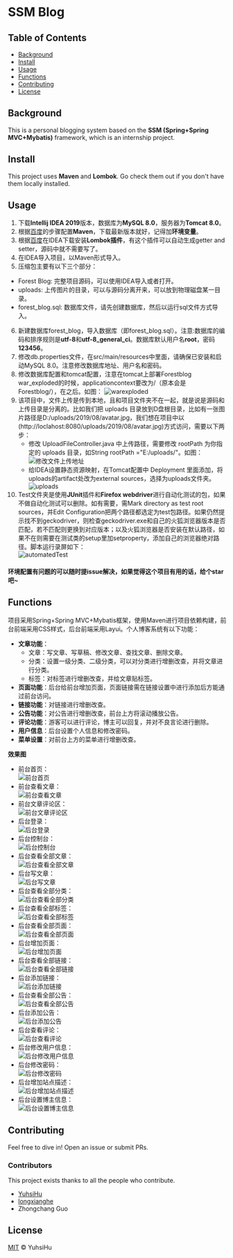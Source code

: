 # SSM Blog

## Table of Contents

  - [Background](#background)
  - [Install](#install)
  - [Usage](#usage)
  - [Functions](#Functions)
  - [Contributing](#contributing)
  - [License](#license)

## Background

This is a personal blogging system based on the **SSM (Spring+Spring MVC+Mybatis)**  framework, which is an internship project.

## Install

This project uses **Maven** and **Lombok**. Go check them out if you don't have them locally installed.

## Usage
1.	下载**Intellij IDEA 2019**版本，数据库为**MySQL 8.0**，服务器为**Tomcat 8.0**。
2.	根据[百度](https://www.cnblogs.com/xihehua/p/9639045.html)的步骤配置**Maven**，下载最新版本就好，记得加**环境变量**。
3.	根据[百度](https://jingyan.baidu.com/article/0a52e3f4e53ca1bf63ed725c.html)在IDEA下载安装**Lombok插件**，有这个插件可以自动生成getter and setter，源码中就不需要写了。
4.	在IDEA导入项目，以Maven形式导入。
5.	压缩包主要有以下三个部分：
 - Forest Blog: 完整项目源码，可以使用IDEA导入或者打开。
 - uploads: 上传图片的目录，可以与源码分离开来，可以放到物理磁盘某一目录。  
 - forest_blog.sql: 数据库文件，请先创建数据库，然后以运行sql文件方式导入。
6.	新建数据库forest_blog，导入数据库（即forest_blog.sql）。注意:数据库的编码和排序规则是**utf-8**和**utf-8_general_ci**。数据库默认用户名**root**，密码**123456**。
7.	修改db.properties文件，在src/main/resources中里面，请确保已安装和启动MySQL 8.0。注意修改数据库地址、用户名和密码。
8.	修改数据库配置和tomcat配置，注意在tomcat上部署Forestblog war_exploded的时候，applicationcontext要改为/（原本会是Forestblog/），在之后。如图：
![warexploded](image/warexploded.png)
1. 该项目中，文件上传是传到本地，且和项目文件夹不在一起，就是说是源码和上传目录是分离的。比如我们把 uploads 目录放到D盘根目录，比如有一张图片路径是D:/uploads/2019/08/avatar.jpg，我们想在项目中以(http://loclahost:8080/uploads/2019/08/avatar.jpg)方式访问，需要以下两步：
    - 修改 UploadFileController.java 中上传路径，需要修改 rootPath 为你指定的 uploads 目录，如String rootPath ="E:/uploads/"。如图：
     ![修改文件上传地址](image/修改文件上传地址.png)
    - 给IDEA设置静态资源映射，在Tomcat配置中 Deployment 里面添加，将uploads的artifact处改为external sources，选择为uploads文件夹。
    ![uploads](image/uploads.png)
2.  Test文件夹是使用**JUnit**插件和**Firefox webdriver**进行自动化测试的包，如果不做自动化测试可以删除。如有需要，需Mark directory as test root sources，并Edit Configuration把两个路径都选定为test包路径。如果仍然提示找不到geckodriver，则检查geckodriver.exe和自己的火狐浏览器版本是否匹配，若不匹配则更换到对应版本；以及火狐浏览器是否安装在默认路径，如果不在则需要在测试类的setup里加setproperty，添加自己的浏览器绝对路径。脚本运行录屏如下：    
![automatedTest](image/automatedTest.gif)

#### 环境配置有问题的可以随时提issue解决，如果觉得这个项目有用的话，给个star吧~ ####


## Functions
项目采用Spring+Spring MVC+Mybatis框架，使用Maven进行项目依赖构建，前台前端采用CSS样式，后台前端采用Layui。个人博客系统有以下功能：
  - **文章功能**：
    - 文章：写文章、写草稿、修改文章、查找文章、删除文章。
    - 分类：设置一级分类、二级分类，可以对分类进行增删改查，并将文章进行分类。
    - 标签：对标签进行增删改查，并给文章贴标签。
  - **页面功能**：后台给前台增加页面，页面链接需在链接设置中进行添加后方能通过前台访问。
  - **链接功能**：对链接进行增删改查。
  - **公告功能**：对公告进行增删改查，前台上方将滚动播放公告。
  - **评论功能**：游客可以进行评论，博主可以回复，并对不良言论进行删除。
  - **用户信息**：后台设置个人信息和修改密码。
  - **菜单设置**：对前台上方的菜单进行增删改查。 
  
  **效果图**  
  * 前台首页：    
  ![前台首页](image/前台首页.jpg)      
  * 前台查看文章：  
  ![前台查看文章](image/前台查看文章.png)  
  * 前台文章评论区：  
  ![前台文章评论区](image/前台文章评论区.png)  
  * 后台登录：    
  ![后台登录](image/后台登录.png)    
  * 后台控制台：    
  ![后台控制台](image/后台控制台.png)    
  * 后台查看全部文章：  
  ![后台查看全部文章](image/后台查看全部文章.png)  
  * 后台写文章：    
  ![后台写文章](image/后台写文章.png)    
  * 后台查看全部分类：  
  ![后台查看全部分类](image/后台查看全部分类.png)  
  * 后台查看全部标签：  
  ![后台查看全部标签](image/后台查看全部标签.png)  
  * 后台查看全部页面：  
  ![后台查看全部页面](image/后台查看全部页面.png)  
  * 后台增加页面：    
  ![后台增加页面](image/后台添加页面.png)    
  * 后台查看全部链接：  
  ![后台查看全部链接](image/后台查看全部链接.png)  
  * 后台添加链接：  
  ![后台添加链接](image/后台添加链接.png)  
  * 后台查看全部公告：  
  ![后台查看全部公告](image/后台查看全部公告.png)  
  * 后台添加公告：  
  ![后台添加公告](image/后台添加公告.png)  
  * 后台查看评论：  
  ![后台查看评论](image/后台查看评论.png)  
  * 后台修改用户信息：  
  ![后台修改用户信息](image/后台修改用户信息.png)  
  * 后台修改密码：  
  ![后台修改密码](image/后台修改密码.png)  
  * 后台增加站点描述：  
  ![后台增加站点描述](image/后台增加站点描述.png)  
  * 后台设置博主信息：  
  ![后台设置博主信息](image/后台设置博主信息.png)  


## Contributing
Feel free to dive in! Open an issue or submit PRs.

### Contributors

This project exists thanks to all the people who contribute. 
 - [YuhsiHu](https://github.com/YuhsiHu)
 - [longxianghe](https://github.com/longxianghe)
 - Zhongchang Guo


## License

[MIT](LICENSE) © YuhsiHu